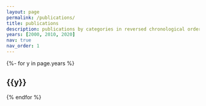 ```yaml
---
layout: page
permalink: /publications/
title: publications
description: publications by categories in reversed chronological order. generated by jekyll-scholar.
years: [2000, 2010, 2020]
nav: true
nav_order: 1
---
```

<!-- _pages/publications.md -->
<div class="publications">

{%- for y in page.years %}
  <h2 class="year">{{y}}</h2>
{% endfor %}

</div>
